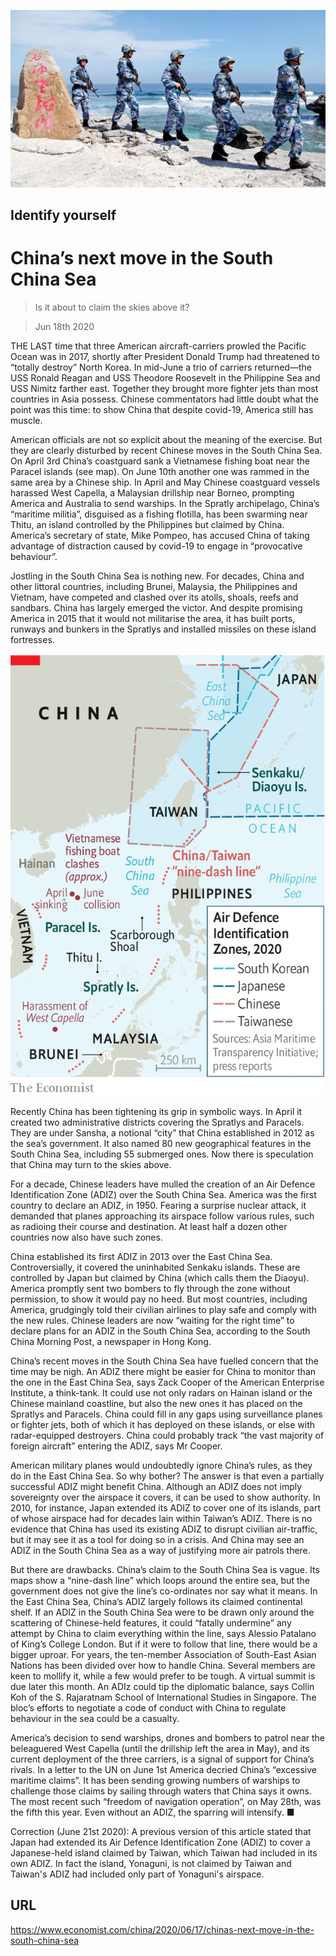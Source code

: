 ![](./images/20200620_CNP001_0.jpg)

## Identify yourself

# China’s next move in the South China Sea

> Is it about to claim the skies above it?

> Jun 18th 2020

THE LAST time that three American aircraft-carriers prowled the Pacific Ocean was in 2017, shortly after President Donald Trump had threatened to “totally destroy” North Korea. In mid-June a trio of carriers returned—the USS Ronald Reagan and USS Theodore Roosevelt in the Philippine Sea and USS Nimitz farther east. Together they brought more fighter jets than most countries in Asia possess. Chinese commentators had little doubt what the point was this time: to show China that despite covid-19, America still has muscle.

American officials are not so explicit about the meaning of the exercise. But they are clearly disturbed by recent Chinese moves in the South China Sea. On April 3rd China’s coastguard sank a Vietnamese fishing boat near the Paracel islands (see map). On June 10th another one was rammed in the same area by a Chinese ship. In April and May Chinese coastguard vessels harassed West Capella, a Malaysian drillship near Borneo, prompting America and Australia to send warships. In the Spratly archipelago, China’s “maritime militia”, disguised as a fishing flotilla, has been swarming near Thitu, an island controlled by the Philippines but claimed by China. America’s secretary of state, Mike Pompeo, has accused China of taking advantage of distraction caused by covid-19 to engage in “provocative behaviour”.

Jostling in the South China Sea is nothing new. For decades, China and other littoral countries, including Brunei, Malaysia, the Philippines and Vietnam, have competed and clashed over its atolls, shoals, reefs and sandbars. China has largely emerged the victor. And despite promising America in 2015 that it would not militarise the area, it has built ports, runways and bunkers in the Spratlys and installed missiles on these island fortresses.

![](./images/20200620_CNM992.png)

Recently China has been tightening its grip in symbolic ways. In April it created two administrative districts covering the Spratlys and Paracels. They are under Sansha, a notional “city” that China established in 2012 as the sea’s government. It also named 80 new geographical features in the South China Sea, including 55 submerged ones. Now there is speculation that China may turn to the skies above.

For a decade, Chinese leaders have mulled the creation of an Air Defence Identification Zone (ADIZ) over the South China Sea. America was the first country to declare an ADIZ, in 1950. Fearing a surprise nuclear attack, it demanded that planes approaching its airspace follow various rules, such as radioing their course and destination. At least half a dozen other countries now also have such zones.

China established its first ADIZ in 2013 over the East China Sea. Controversially, it covered the uninhabited Senkaku islands. These are controlled by Japan but claimed by China (which calls them the Diaoyu). America promptly sent two bombers to fly through the zone without permission, to show it would pay no heed. But most countries, including America, grudgingly told their civilian airlines to play safe and comply with the new rules. Chinese leaders are now “waiting for the right time” to declare plans for an ADIZ in the South China Sea, according to the South China Morning Post, a newspaper in Hong Kong.

China’s recent moves in the South China Sea have fuelled concern that the time may be nigh. An ADIZ there might be easier for China to monitor than the one in the East China Sea, says Zack Cooper of the American Enterprise Institute, a think-tank. It could use not only radars on Hainan island or the Chinese mainland coastline, but also the new ones it has placed on the Spratlys and Paracels. China could fill in any gaps using surveillance planes or fighter jets, both of which it has deployed on these islands, or else with radar-equipped destroyers. China could probably track “the vast majority of foreign aircraft” entering the ADIZ, says Mr Cooper.

American military planes would undoubtedly ignore China’s rules, as they do in the East China Sea. So why bother? The answer is that even a partially successful ADIZ might benefit China. Although an ADIZ does not imply sovereignty over the airspace it covers, it can be used to show authority. In 2010, for instance, Japan extended its ADIZ to cover one of its islands, part of whose airspace had for decades lain within Taiwan’s ADIZ. There is no evidence that China has used its existing ADIZ to disrupt civilian air-traffic, but it may see it as a tool for doing so in a crisis. And China may see an ADIZ in the South China Sea as a way of justifying more air patrols there.

But there are drawbacks. China’s claim to the South China Sea is vague. Its maps show a “nine-dash line” which loops around the entire sea, but the government does not give the line’s co-ordinates nor say what it means. In the East China Sea, China’s ADIZ largely follows its claimed continental shelf. If an ADIZ in the South China Sea were to be drawn only around the scattering of Chinese-held features, it could “fatally undermine” any attempt by China to claim everything within the line, says Alessio Patalano of King’s College London. But if it were to follow that line, there would be a bigger uproar. For years, the ten-member Association of South-East Asian Nations has been divided over how to handle China. Several members are keen to mollify it, while a few would prefer to be tough. A virtual summit is due later this month. An ADIz could tip the diplomatic balance, says Collin Koh of the S. Rajaratnam School of International Studies in Singapore. The bloc’s efforts to negotiate a code of conduct with China to regulate behaviour in the sea could be a casualty.

America’s decision to send warships, drones and bombers to patrol near the beleaguered West Capella (until the drillship left the area in May), and its current deployment of the three carriers, is a signal of support for China’s rivals. In a letter to the UN on June 1st America decried China’s “excessive maritime claims”. It has been sending growing numbers of warships to challenge those claims by sailing through waters that China says it owns. The most recent such “freedom of navigation operation”, on May 28th, was the fifth this year. Even without an ADIZ, the sparring will intensify. ■

Correction (June 21st 2020): A previous version of this article stated that Japan had extended its Air Defence Identification Zone (ADIZ) to cover a Japanese-held island claimed by Taiwan, which Taiwan had included in its own ADIZ. In fact the island, Yonaguni, is not claimed by Taiwan and Taiwan's ADIZ had included only part of Yonaguni's airspace.



## URL

https://www.economist.com/china/2020/06/17/chinas-next-move-in-the-south-china-sea
